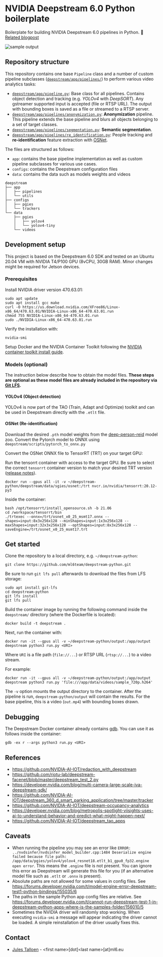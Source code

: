 # NVIDIA Deepstream 6.0 Python boilerplate
Boilerplate for building NVIDIA Deepstream 6.0 pipelines in Python.
📖[Related blogpost](https://blog.ml6.eu/getting-started-with-custom-nvidia-deepstream-6-0-pipelines-in-python-935154dd9237)

![sample output](docs/assets/pgie-nvdcf.gif)

## Repository structure
This repository contains one base `Pipeline` class and a number of custom pipeline subclasses ([`deepstream/app/pipelines/`](https://github.com/ml6team/deepstream-python/tree/master/deepstream/app/pipelines)) to perform various video analytics tasks:
- [`deepstream/app/pipeline.py`](https://github.com/ml6team/deepstream-python/blob/master/deepstream/app/pipeline.py): Base class for all pipelines. Contains object detection and tracking (e.g. *YOLOv4* with *DeepSORT*). Any gstreamer supported input is accepted (file or RTSP URL). The output with bounding boxes is saved as a file or streamed to a RTSP server.
- [`deepstream/app/pipelines/anonymization.py`](https://github.com/ml6team/deepstream-python/blob/master/deepstream/app/pipelines/anonymization.py): **Anonymization** pipeline. This pipeline extends the base pipeline and blurs all objects belonging to a set of target classes.
- [`deepstream/app/pipelines/segmentation.py`](https://github.com/ml6team/deepstream-python/blob/master/deepstream/app/pipelines/segmentation.py): **Semantic segmentation**.
- [`deepstream/app/pipelines/re_identification.py`](https://github.com/ml6team/deepstream-python/blob/master/deepstream/app/pipelines/re_identification.py): People tracking and **re-identification** feature extraction with [OSNet](https://github.com/KaiyangZhou/deep-person-reid).


The files are structured as follows:
- `app`: contains the base pipeline implementation as well as custom pipeline subclasses for various use cases.
- `configs`: contains the Deepstream configuration files
- `data`: contains the data such as models weights and videos

```
deepstream
├── app
│   ├── pipelines
│   └── utils
├── configs
│   ├── pgies
│   └── trackers
└── data
    ├── pgies
    │   ├── yolov4
    │   └── yolov4-tiny
    └── videos
```

## Development setup

This project is based on the Deepstream 6.0 SDK and tested on an Ubuntu 20.04 VM with NVIDIA T4/P100 GPU (8vCPU, 30GB RAM). Minor changes might be required for Jetson devices.

### Prerequisites
Install NVIDIA driver version 470.63.01:
```shell
sudo apt update
sudo apt install gcc make
curl -O https://us.download.nvidia.com/XFree86/Linux-x86_64/470.63.01/NVIDIA-Linux-x86_64-470.63.01.run
chmod 755 NVIDIA-Linux-x86_64-470.63.01.run
sudo ./NVIDIA-Linux-x86_64-470.63.01.run
```

Verify the installation with:
```shell
nvidia-smi
```

Setup Docker and the NVIDIA Container Toolkit following the [NVIDIA container toolkit install guide](https://docs.nvidia.com/datacenter/cloud-native/container-toolkit/install-guide.html#docker).

### Models (optional)
The instruction below describe how to obtain the model files. **These steps are optional as these model files are already included in the repository via [Git LFS](https://git-lfs.github.com/).**

#### YOLOv4 (Object detection)
YOLOv4 is now part of the TAO (Train, Adapt and Optimize) toolkit and can be used in Deepstream directly with the `.etlt` file.

#### OSNet (Re-identification)
Download the desired `.pth` model weights from the [deep-person-reid](https://github.com/KaiyangZhou/deep-person-reid) model zoo. 
Convert the Pytorch model to ONNX using `deepstream/scripts/pytorch_to_onnx.py`

Convert the OSNet ONNX file to TensorRT (TRT) on your target GPU:

Run the tensorrt container with access to the target GPU. Be sure to select the correct `tensorrt` container version to match your desired TRT version ([release notes](https://docs.nvidia.com/deeplearning/tensorrt/container-release-notes/index.html)).
```shell
docker run --gpus all -it -v ~/deepstream-python/deepstream/data/sgies/osnet:/trt nvcr.io/nvidia/tensorrt:20.12-py3
```

Inside the container:
```shell
bash /opt/tensorrt/install_opensource.sh -b 21.06
cd /workspace/tensorrt/bin
./trtexec --onnx=/trt/osnet_x0_25_msmt17.onnx --shapes=input:8x3x256x128 --minShapes=input:1x3x256x128 --maxShapes=input:32x3x256x128 --optShapes=input:8x3x256x128 --saveEngine=/trt/osnet_x0_25_msmt17.trt
```

## Get started
Clone the repository to a local directory, e.g. `~/deepstream-python`:
```shell
git clone https://github.com/ml6team/deepstream-python.git
```
Be sure to run `git lfs pull` afterwards to download the files from LFS storage:
```shell
sudo apt install git-lfs
cd deepstream-python
git lfs install
git lfs pull
```

Build the container image by running the following command inside the `deepstream/` directory (where the Dockerfile is located):
```shell
docker build -t deepstream .
```

Next, run the container with:
```shell
docker run -it --gpus all -v ~/deepstream-python/output:/app/output deepstream python3 run.py <URI>
```
Where `URI` is a file path (`file://...`) or RTSP URL (`rtsp://...`) to a video stream.

For example:
```shell
docker run -it --gpus all -v ~/deepstream-python/output:/app/output deepstream python3 run.py 'file:///app/data/videos/sample_720p.h264'
```
The `-v` option mounts the output directory to the container. After the pipeline is run, `deepstream-python/output` will contain the results. For the base pipeline, this is a video (`out.mp4`) with bounding boxes drawn.

## Debugging
The Deepstream Docker container already contains [gdb](https://www.gnu.org/software/gdb/). You can use it as follows inside the container:
```shell
gdb -ex r --args python3 run.py <URI>
```

## References
- https://github.com/NVIDIA-AI-IOT/redaction_with_deepstream
- https://github.com/riotu-lab/deepstream-facenet/blob/master/deepstream_test_2.py
- https://developer.nvidia.com/blog/multi-camera-large-scale-iva-deepstream-sdk/
- https://github.com/NVIDIA-AI-IOT/deepstream_360_d_smart_parking_application/tree/master/tracker
- https://github.com/NVIDIA-AI-IOT/deepstream-occupancy-analytics
- https://developer.nvidia.com/blog/metropolis-spotlight-viisights-uses-ai-to-understand-behavior-and-predict-what-might-happen-next/
- https://github.com/NVIDIA-AI-IOT/deepstream_tao_apps

## Caveats
- When running the pipeline you may see an error like `ERROR: ../nvdsinfer/nvdsinfer_model_builder.cpp:1484 Deserialize engine failed because file path: /app/data/pgies/yolov4/yolov4_resnet18.etlt_b1_gpu0_fp32.engine open error`. This means the `.engine` file is not present. You can ignore this error as Deepstream will generate this file for you (if an alternative model file such as `.etlt` or `.onnx` is present).
- Absolute paths are not allowed for some values in config files. See https://forums.developer.nvidia.com/t/model-engine-error-deepstream-test1-python-bindings/155035/6
- The paths in the sample Python app config files are relative. See https://forums.developer.nvidia.com/t/cannot-run-deepstream-test-1-in-deepstream-python-apps-where-is-the-samples-folder/156010/5
- Sometimes the NVIDIA driver will randomly stop working. When executing `nvidia-smi` a message will appear indicating the driver cannot be loaded. A simple reinstallation of the driver usually fixes this.

## Contact
- [Jules Talloen](https://julestalloen.eu/) - \<first name>[dot]\<last name>[at]ml6.eu
